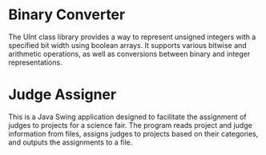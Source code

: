 # Binary Converter
The UInt class library provides a way to represent unsigned integers with a specified bit width using boolean arrays. It supports various bitwise and arithmetic operations, as well as conversions between binary and integer representations.

# Judge Assigner 
This is a Java Swing application designed to facilitate the assignment of judges to projects for a science fair. The program reads project and judge information from files, assigns judges to projects based on their categories, and outputs the assignments to a file.
